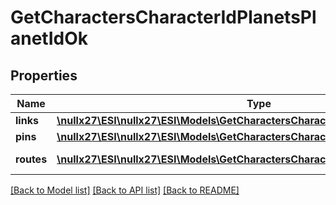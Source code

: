 # GetCharactersCharacterIdPlanetsPlanetIdOk

## Properties
Name | Type | Description | Notes
------------ | ------------- | ------------- | -------------
**links** | [**\nullx27\ESI\nullx27\ESI\Models\GetCharactersCharacterIdPlanetsPlanetIdLink[]**](GetCharactersCharacterIdPlanetsPlanetIdLink.md) | links array | 
**pins** | [**\nullx27\ESI\nullx27\ESI\Models\GetCharactersCharacterIdPlanetsPlanetIdPin[]**](GetCharactersCharacterIdPlanetsPlanetIdPin.md) | pins array | 
**routes** | [**\nullx27\ESI\nullx27\ESI\Models\GetCharactersCharacterIdPlanetsPlanetIdRoute[]**](GetCharactersCharacterIdPlanetsPlanetIdRoute.md) | routes array | 

[[Back to Model list]](../README.md#documentation-for-models) [[Back to API list]](../README.md#documentation-for-api-endpoints) [[Back to README]](../README.md)


